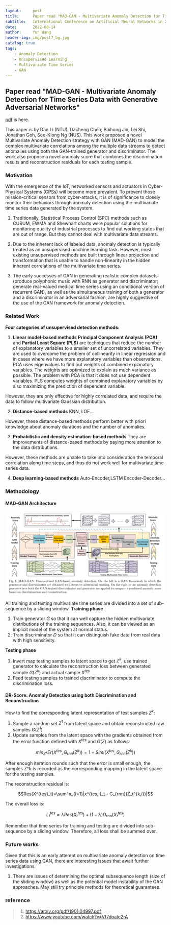 ```yaml
---
layout:     post
title:      Paper read "MAD-GAN - Multivariate Anomaly Detection for Time Series Data with Generative Adversarial Networks"
subtitle:   International Conference on Artificial Neural Networks in 2019.
date:       2022-08-14
author:     Yun Wang
header-img: img/post7_bg.jpg
catalog: true
tags:
    - Anomaly Detection
    - Unsupervised Learning
    - Multivariate Time Series
    - GAN
---
```


## Paper read "MAD-GAN - Multivariate Anomaly Detection for Time Series Data with Generative Adversarial Networks"

[pdf](https://arxiv.org/pdf/1901.04997.pdf) is here.

This paper is by Dan Li (NTU), Dacheng Chen, Baihong Jin, Lei Shi, Jonathan Goh, See-Kiong Ng (NUS). This work proposed a novel Multivariate Anomaly Detection strategy with GAN (MAD-GAN) to model the complex multivariate correlations among the multiple data streams to detect anomalies using both the GAN-trained generator and discriminator. The work also propose a novel anomaly score that combines the discrimination results and reconstruction residuals for each testing sample.


### Motivation
With the emergence of the IoT, networked sensors and actuators in Cyber-Physical Systems (CPSs) will become more prevalent. To prevent those mission-critical sensors from cyber-attacks, it is of significance to closely monitor their behaviors through anomaly detection using the multivariate time series data generated by the system.

1. Traditionally, Statistical Process Control (SPC) methods such as CUSUM, EWMA and Shewhart charts were popular solutions for monitoring quality of industrial processes to find out working states that are out of range. But they cannot deal with multivariate data streams.

2. Due to the inherent lack of labeled data, anomaly detection is typically treated as an unsupervised machine learning task. However, most existing unsupervised methods are built through linear projection and transformation that is unable to handle non-linearity in the hidden inherent correlations of the multivariate time series.

3. The early successes of GAN in generating realistic complex datasets (produce polyphonic music with RNN as generator and discriminator; generate real-valued medical time series using an conditional version of recurrent GAN), as well as the simultaneous training of both a generator and a discriminator in an adversarial fashion, are highly suggestive of the use of the GAN framework for anomaly detection.

### Related Work
**Four categories of unsupervised detection methods:**
1. **Linear model-based methods**
**Principal Component Analysis (PCA)** and **Partial Least Square (PLS)** are techniques that reduce the number of explanatory variables to a smaller set of uncorrelated variables. They are used to overcome the problem of collinearity in linear regression and in cases where we have more explanatory variables than observations. PCA uses eigenvalues to find out weights of combined explanatory variables. The weights are optimized to explain as much variance as possible. The problem with PCA is that it does not use dependent variables. PLS computes weights of combined explanatory variables by also maximizing the prediction of dependent variable.

However, they are only effective for highly correlated data, and require the data to follow multivariate Gaussian distribution.

2. **Distance-based methods**
KNN, LOF... 

However, these distance-based methods perform better with priori knowledge about anomaly durations and the number of anomalies.

3. **Probabilistic and density estimation-based methods**
They are improvements of distance-based methods by paying more attention to the data distributions. 

However, these methods are unable to take into consideration the temporal correlation along time steps, and thus do not work well for multivariate time series data.

4. **Deep learning-based methods**
Auto-Encoder,LSTM Encoder-Decoder...

### Methodology
#### MAD-GAN Architecture

![ARCHITECTURE](/img/post7_Architecture.png)

All training and testing multivariate time series are divided into a set of sub-sequence by a sliding window.
**Training phase**
1. Train generator $G$ so that it can well capture the hidden multivariate distributions of the training sequences. Also, it can be viewed as an implicit model of the system at normal status.
2. Train discriminator $D$ so that it can distinguish fake data from real data with high sensitivity.

**Testing phase**
1. Invert map testing samples to latent space to get $Z^k$, use trained generator to calculate the reconstruction loss between generated sample $G(Z^k)$ and actual sample $X^{tes}$
2. Feed testing samples to trained discriminator to compute the discrimination loss.

#### DR-Score: Anomaly Detection using both Discrimination and Reconstruction
How to find the corresponding latent representation of test samples $Z^k$:
1. Sample a random set $Z^1$ from latent space and obtain reconstructed raw samples $G(Z^1)$
2. Update  samples from the latent space with the gradients obtained from the error function defined with $X^{tes}$ and $G(Z)$ as follows:

$$min_{Z^k} Er(X^{tes},G_{rnn}(Z^k))=1-Simi(X^{tes},G_{rnn}(Z^k))$$

After enough iteration rounds such that the error is small enough, the samples Z^k is recorded as the corresponding mapping in the latent space for the testing samples.

The reconstruction residual is:

$$Res(X^{tes}_t)=\sum^n_{i=1}|x^{tes,i}_t - G_{rnn}(Z_t^{k,i})|$$

The overall loss is:

$$L_t^{tes}=\lambda Res(X^{tes}_t)+(1-\lambda)D_{rnn}(X^{tes}_t)$$

Remember that time series for training and testing are divided into sub-sequence by a sliding window. Therefore, all loss shall be summed over.

### Future works
Given that this is an early attempt on multivariate anomaly detection on time series data using GAN, there are interesting issues that await further investigations. 
1. There are issues of determining the optimal subsequence length (size of the sliding window) as well as the potential model instability of the GAN approaches. May still try principle methods for theoretical guarantees.


### reference
> 1. https://arxiv.org/pdf/1901.04997.pdf 
> 2. https://www.youtube.com/watch?v=Vf7doatc2rA 